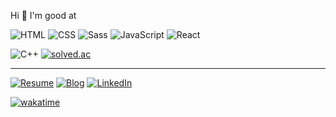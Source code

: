 Hi 🙂 I'm good at

![HTML](https://img.shields.io/badge/HTML-E34F26?logo=html5&logoColor=white)
![CSS](https://img.shields.io/badge/CSS-1572B6?logo=css3&logoColor=white)
![Sass](https://img.shields.io/badge/Sass-CC6699?logo=sass&logoColor=white)
![JavaScript](https://img.shields.io/badge/JavaScript-F7DF1E?logo=javascript&logoColor=black)
![React](https://img.shields.io/badge/React-61DAFB?logo=react&logoColor=black)

![C++](https://img.shields.io/badge/C%2B%2B-00599C?logo=c%2B%2B)
[![solved.ac](https://img.shields.io/badge/solved.ac-G5-yellow)](https://solved.ac/profile/choar816)

---

[![Resume](https://img.shields.io/badge/resume-black?logo=notion&logoColor=white)](https://choar816.github.io/intro-choar/)
[![Blog](https://img.shields.io/badge/blog-black?logo=github)](https://choar816.tistory.com/)
[![LinkedIn](https://img.shields.io/badge/LinkedIn-blue?logo=linkedin)](http://linkedin.com/in/ahra-cho-209b6b187)

[![wakatime](https://wakatime.com/badge/user/2bffbbf3-9075-4ec1-99bf-4a20a426eac7.svg)](https://wakatime.com/@choar816)
